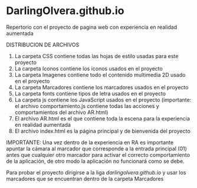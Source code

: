 # DarlingOlvera.github.io

Repertorio con el proyecto de pagina web con experiencia en realidad aumentada

DISTRIBUCION DE ARCHIVOS
1. La carpeta CSS contiene todas las hojas de estilo usadas para este proyecto
2. La carpeta Iconos contiene los iconos usados en el proyecto
3. La carpeta Imagenes contiene todo el contenido multimedia 2D usado en el proyecto
4. La carpeta Marcadores contiene los marcadores usados en el proyecto
5. La carpeta fonts contiene tipos de letra usados en el proyecto
6. La carpeta js contiene los JavaScript usados en el proyecto (importante: el archivo comportamiento.js contiene todas las acciones y comportamientos del archivo AR.html)
7. El archivo AR.html es el que contiene toda la escena para la experiencia en realidad aumentada
8. El archivo index.html es la página principal y de bienvenida del proyecto

IMPORTANTE:
Una vez dentro de la experiencia en RA es importante apuntar la cámara al marcador que corresponde a la entrada principal (01) antes que cualquier otro marcador para activar el correcto comportamiento de la aplicación, de otro modo la aplicación no funcionará como se debe.

Para probar el proyecto dirigirse a la liga *darlingolvera.github.io* y usar los marcadores que se encuentran dentro de la carpeta Marcadores
